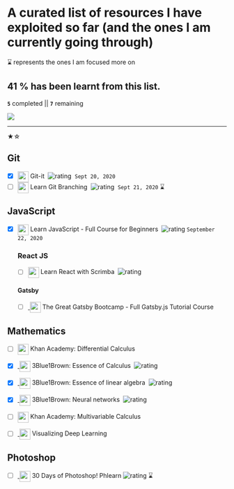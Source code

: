 # A curated list of resources I have exploited so far (and the ones I am currently going through)

:hourglass: represents the ones I am focused more on 
## 41 % has been learnt from this list.
<b>`5`</b> completed || <b>`7`</b> remaining

<img src="https://img.shields.io/github/last-commit/sashankneupane7/grow-with-me?label=Last%20Learned"/>


---
★☆

## Git
- [X] [<img align="center" src="https://cdn.jsdelivr.net/npm/simple-icons@3.0.1/icons/git.svg" alt="sashankneupane" height="25" width="25" />](https://github.com/jlord/git-it-electron#what-to-install) Git-it &nbsp;![rating](https://img.shields.io/badge/★★★★★-brightgreen) &nbsp;`Sept 20, 2020`
- [ ] [<img align="center" src="https://cdn.jsdelivr.net/npm/simple-icons@3.0.1/icons/git.svg" alt="sashankneupane" height="25" width="25" />](https://learngitbranching.js.org/) Learn Git Branching &nbsp;![rating](https://img.shields.io/badge/★★★★★-brightgreen) &nbsp;`Sept 21, 2020` :hourglass:

## JavaScript
- [X] [<img align="center" src="https://cdn.jsdelivr.net/npm/simple-icons@3.0.1/icons/javascript.svg" alt="sashankneupane" height="25" width="25" />](https://www.youtube.com/watch?v=PkZNo7MFNFg) Learn JavaScript - Full Course for Beginners &nbsp;![rating](https://img.shields.io/badge/★★★☆☆-brightgreen) `September 22, 2020` 

    ### React JS
    - [ ] [<img align="center" src="https://cdn.jsdelivr.net/npm/simple-icons@3.0.1/icons/react.svg" alt="sashankneupane" height="25" width="25" />](https://scrimba.com/learn/learnreact) Learn React with Scrimba &nbsp;![rating](https://img.shields.io/badge/★★★★★-brightgreen)
    #### Gatsby 
    - [ ] [ <img align="center" src="https://cdn.jsdelivr.net/npm/simple-icons@3.0.1/icons/gatsby.svg" alt="sashankneupane" height="25" width="25" />](https://www.youtube.com/watch?v=kzWIUX3CpuI) The Great Gatsby Bootcamp - Full Gatsby.js Tutorial Course

## Mathematics
- [ ] [<img align="center" src="https://cdn.jsdelivr.net/npm/simple-icons@3.0.1/icons/khanacademy.svg" alt="sashankneupane" height="25" width="25" />](https://www.khanacademy.org/math/differential-calculus) Khan Academy: Differential Calculus
- [X] [ <img align="center" src="https://cdn.jsdelivr.net/npm/simple-icons@3.0.1/icons/youtube.svg" alt="sashankneupane" height="25" width="25" />](https://www.youtube.com/playlist?list=PLZHQObOWTQDMsr9K-rj53DwVRMYO3t5Yr) 3Blue1Brown: Essence of Calculus &nbsp;![rating](https://img.shields.io/badge/★★★★★-brightgreen)
- [X] [ <img align="center" src="https://cdn.jsdelivr.net/npm/simple-icons@3.0.1/icons/youtube.svg" alt="sashankneupane" height="25" width="25" />](https://www.youtube.com/playlist?list=PLZHQObOWTQDPD3MizzM2xVFitgF8hE_ab) 3Blue1Brown: Essence of linear algebra &nbsp;![rating](https://img.shields.io/badge/★★★★★-brightgreen)
	
- [X] [ <img align="center" src="https://cdn.jsdelivr.net/npm/simple-icons@3.0.1/icons/youtube.svg" alt="sashankneupane" height="25" width="25" />](https://www.youtube.com/playlist?list=PLZHQObOWTQDNU6R1_67000Dx_ZCJB-3pi) 3Blue1Brown: Neural networks &nbsp;![rating](https://img.shields.io/badge/★★★★★-brightgreen)
- [ ] [<img align="center" src="https://cdn.jsdelivr.net/npm/simple-icons@3.0.1/icons/khanacademy.svg" alt="sashankneupane" height="25" width="25" />](https://www.khanacademy.org/math/multivariable-calculus) Khan Academy: Multivariable Calculus
- [ ] [ <img align="center" src="https://cdn.jsdelivr.net/npm/simple-icons@3.0.1/icons/youtube.svg" alt="sashankneupane" height="25" width="25" />](https://www.youtube.com/playlist?list=PLyPKqVSnetmEOp_g_hfabuRAs9ET-shl_) Visualizing Deep Learning


## Photoshop
 - [ ] [ <img align="center" src="https://cdn.jsdelivr.net/npm/simple-icons@3.0.1/icons/youtube.svg" alt="sashankneupane" height="25" width="25" />](https://www.youtube.com/playlist?list=PL7JpMMpENaD3KL_lvmw4eS5U5AD746yKB) 30 Days of Photoshop! Phlearn ![rating](https://img.shields.io/badge/★★★★★-brightgreen)  :hourglass:


